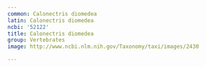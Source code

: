```yaml
---
common: Calonectris diomedea
latin: Calonectris diomedea
ncbi: '52122'
title: Calonectris diomedea
group: Vertebrates
image: http://www.ncbi.nlm.nih.gov/Taxonomy/taxi/images/2430

---
```

